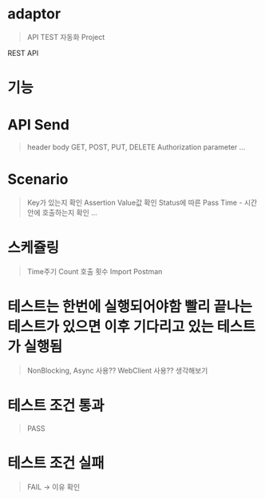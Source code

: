 # adaptor
> API TEST 자동화 Project

REST API 

# 기능
# API Send
> header
> body
> GET, POST, PUT, DELETE
> Authorization
> parameter
> ...

# Scenario
> Key가 있는지 확인
> Assertion Value값 확인
> Status에 따른 Pass
> Time - 시간안에 호출하는지 확인
> ...

# 스케쥴링
> Time주기
> Count 호출 횟수
> Import
> Postman
 

# 테스트는 한번에 실행되어야함 빨리 끝나는 테스트가 있으면 이후 기다리고 있는 테스트가 실행됨
 > NonBlocking, Async 사용??
 > WebClient 사용??
 > 생각해보기

 

# 테스트 조건 통과
> PASS

# 테스트 조건 실패
> FAIL -> 이유 확인
